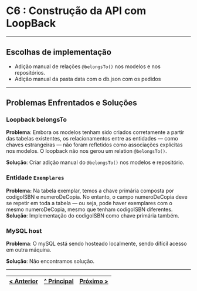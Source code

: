 # C6 : Construção da API com LoopBack
---
## Escolhas de implementação
- Adição manual de relações `@belongsTo()` nos modelos e nos repositórios.
- Adição manual da pasta data com o db.json com os pedidos
---
## Problemas Enfrentados e Soluções
### Loopback belongsTo
**Problema**: Embora os modelos tenham sido criados corretamente a partir das tabelas existentes, os relacionamentos entre as entidades — como chaves estrangeiras — não foram refletidos como associações explícitas nos modelos. O loopback não nos gerou um relation `@belongsTo()`.

**Solução**: Criar adição manual do `@belongsTo()` nos modelos e repositório.
### Entidade `Exemplares`
**Problema:** Na tabela exemplar, temos a chave primária composta por codigoISBN e numeroDeCopia. No entanto, o campo numeroDeCopia deve se repetir em toda a tabela — ou seja, pode haver exemplares com o mesmo numeroDeCopia, mesmo que tenham codigoISBN diferentes. 
**Solução**: Implementação do codigoISBN como chave primária também.

### MySQL host
**Problema**: O mySQL está sendo hosteado localmente, sendo difícil acesso em outra máquina.

**Solução**: Não encontramos solução.

---

| [< Anterior](RPF05.md) | [^ Principal](../../README.md) | [Próximo >](RPF07.md) |
|:----------------------------------:|:----------------------------------:|:----------------------------------:|


